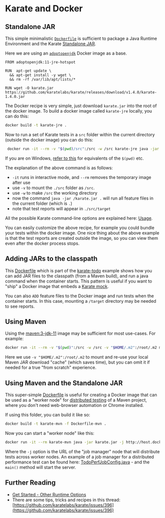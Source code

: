 # Karate and Docker

## Standalone JAR
This simple minimalistic [`Dockerfile`](Dockerfile) is sufficient to package a Java Runtime Environment and the Karate [Standalone JAR](https://github.com/karatelabs/karate/wiki/Get-Started:-Other-Runtime-Options#standalone-jar).

Here we are using an [`adoptopenjdk`](https://hub.docker.com/_/adoptopenjdk) Docker image as a base.

```docker
FROM adoptopenjdk:11-jre-hotspot

RUN  apt-get update \
  && apt-get install -y wget \
  && rm -rf /var/lib/apt/lists/*

RUN wget -O karate.jar https://github.com/karatelabs/karate/releases/download/v1.4.0/karate-1.4.0.jar
```

The Docker recipe is very simple, just download `karate.jar` into the root of the docker image. To build a docker image called `karate-jre` locally, you can do this: 

```bash
docker build -t karate-jre .
```

Now to run a set of Karate tests in a `src` folder within the current directory (outside the docker image) you can do this:

```bash
 docker run -it --rm -v "$(pwd)/src":/src -w /src karate-jre java -jar /karate.jar .
```

If you are on Windows, [refer to this](https://stackoverflow.com/a/41489151/143475) for equivalents of the `$(pwd)` etc.

The explanation of the above command is as follows:

* `-it` runs in interactive mode, and `--rm` removes the temporary image after use
* use `-v` to mount the `./src` folder as `/src`.
* use `-w` to make `/src` the working directory
* now the command `java -jar /karate.jar .` will run all feature files in the current folder (which is `.`)
* note that test reports will appear in `./src/target`

All the possible Karate command-line options are explained here: [Usage](https://karatelabs.github.io/karate/karate-netty/#usage).

You can easily customize the above recipe, for example you could bundle your tests within the docker image. One nice thing about the above example is that the test reports are created outside the image, so you can view them even after the docker process stops.

## Adding JARs to the classpath

This [Dockerfile](https://github.com/karatelabs/karate-todo/blob/main/cfg/Dockerfile-app) which is part of the [karate-todo](https://github.com/karatelabs/karate-todo) example shows how you can add JAR files to the classpath (from a Maven build), and run a java command when the container starts. This pattern is useful if you want to "ship" a Docker image that embeds a [Karate mock](https://karatelabs.github.io/karate/karate-netty).

You can also `ADD` feature files to the Docker image and run tests when the container starts. In this case, mounting a `/target` directory may be needed to see reports.

## Using Maven

Using the [maven:3-jdk-11](https://hub.docker.com/layers/library/maven/3-jdk-11/images/sha256-37a94a4fe3b52627748d66c095d013a17d67478bc0594236eca55c8aef33ddaa) image may be sufficient for most use-cases. For example:

```bash
docker run -it --rm -v "$(pwd)":/src -w /src -v "$HOME/.m2":/root/.m2 maven:3-jdk-11 mvn test
```

Here we use `-v "$HOME/.m2":/root/.m2` to mount and re-use your local Maven JAR download "cache" (which saves time), but you can omit it if needed for a true "from scratch" experience.

## Using Maven and the Standalone JAR

This super-simple [Dockerfile](Dockerfile-mvn) is useful for creating a Docker image that can be used as a "worker node" for [distributed testing](https://github.com/karatelabs/karate/wiki/Distributed-Testing) of a Maven project, where you don't need web-browser automation or Chrome installed.

If using this folder, you can build it like so:

```bash
docker build -t karate-mvn -f Dockerfile-mvn .
```

Now you can start a "worker node" like this:

```bash
docker run -it --rm karate-mvn java -jar karate.jar -j http://host.docker.internal:8090
```

Where the `-j` option is the URL of the "job manager" node that will distribute tests across worker nodes. An example of a job manager for a distributed performance test can be found here: [TodoPerfJobConfig.java](https://github.com/karatelabs/karate-todo/blob/main/src/test/java/app/perf/job/TodoPerfJobConfig.java) - and the `main()` method will start the server.

## Further Reading

* [Get Started - Other Runtime Options](https://github.com/karatelabs/karate/wiki/Get-Started:-Other-Runtime-Options#docker)
* There are some tips, tricks and recipes in this thread: [https://github.com/karatelabs/karate/issues/396](https://github.com/karatelabs/karate/issues/396)